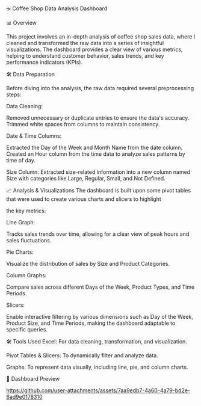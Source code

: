 ☕ Coffee Shop Data Analysis Dashboard

📊 Overview

This project involves an in-depth analysis of coffee shop sales data, where I cleaned and transformed the raw data into a series of insightful visualizations. The dashboard provides a clear view of various metrics, helping to understand customer behavior, sales trends, and key performance indicators (KPIs).

🛠️ Data Preparation

Before diving into the analysis, the raw data required several preprocessing steps:

Data Cleaning:

Removed unnecessary or duplicate entries to ensure the data's accuracy.
Trimmed white spaces from columns to maintain consistency.


Date & Time Columns:

Extracted the Day of the Week and Month Name from the date column.
Created an Hour column from the time data to analyze sales patterns by time of day.

Size Column:
Extracted size-related information into a new column named Size with categories like Large, Regular, Small, and Not Defined.


📈 Analysis & Visualizations
The dashboard is built upon some pivot tables that were used to create various charts and slicers to highlight 

the key metrics:

Line Graph:

Tracks sales trends over time, allowing for a clear view of peak hours and sales fluctuations.

Pie Charts:

Visualize the distribution of sales by Size and Product Categories.

Column Graphs:

Compare sales across different Days of the Week, Product Types, and Time Periods.

Slicers:

Enable interactive filtering by various dimensions such as Day of the Week, Product Size, and Time Periods, making the dashboard adaptable to specific queries.


🛠️ Tools Used
Excel: For data cleaning, transformation, and visualization.

Pivot Tables & Slicers: To dynamically filter and analyze data.

Graphs: To represent data visually, including line, pie, and column charts.

📸 Dashboard Preview


https://github.com/user-attachments/assets/7aa9edb7-4a60-4a79-bd2e-6ad9e0178310

